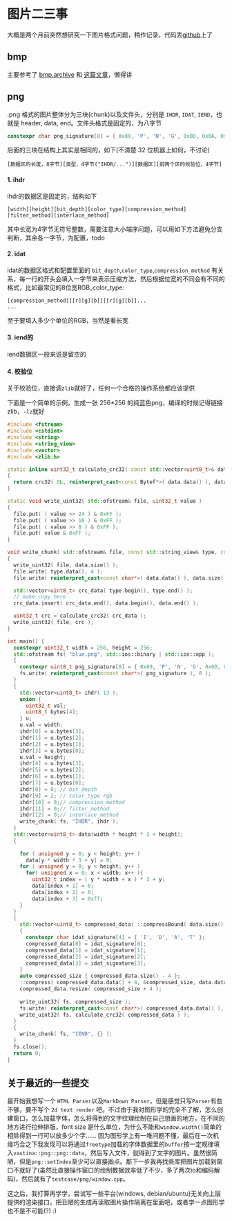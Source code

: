 # 图片二三事
大概是两个月前突然想研究一下图片格式问题，稍作记录，代码丢[github](https://github.com/vastina/img)上了

## bmp
主要参考了 [bmp.archive](https://web.archive.org/web/20080912171714/http://www.fortunecity.com/skyscraper/windows/364/bmpffrmt.html) 和 [这篇文章](https://zhuanlan.zhihu.com/p/698234015)，懒得讲

## png
.png 格式的图片整体分为三块(chunk)以及文件头，分别是 `IHDR`, `IDAT`, `IEND`，也就是 header, data, end。文件头格式是固定的，为八字节
```C++
constexpr char png_signature[8] = { 0x89, 'P', 'N', 'G', 0x0D, 0x0A, 0x1A, 0x0A };
```
后面的三块在结构上其实是相同的，如下(不清楚 32 位机器上如何，不讨论)
```
[数据区的长度，8字节][类型，4字节("IHDR/...")][数据区][前两个区的校验位，4字节]
```
#### 1. ihdr
ihdr的数据区是固定的，结构如下
```
[width][height][bit_depth][color_type][compression_method][filter_method][interlace_method]
```
其中长宽为4字节无符号整数，需要注意大小端序问题，可以用如下方法避免分支判断，其余各一字节，为配置，todo

#### 2. idat
idat的数据区格式和配置里面的 `bit_depth`,`color_type`,`compression_method` 有关系，每一行的开头会填入一字节来表示压缩方法，然后根据位宽的不同会有不同的格式，比如最常见的8位宽RGB_color_type:
```
[compression_method][[r][g][b]][[r][g][b]]...
...
```
至于要填入多少个单位的RGB，当然是看长宽

#### 3. iend的
iend数据区一般来说是留空的

#### 4. 校验位
关于校验位，直接调`zlib`就好了，任何一个合格的操作系统都应该提供

下面是一个简单的示例，生成一张 256*256 的纯蓝色png，编译的时候记得链接zlib，`-lz`就好
```C++
#include <fstream>
#include <cstdint>
#include <string>
#include <string_view>
#include <vector>
#include <zlib.h>

static inline uint32_t calculate_crc32( const std::vector<uint8_t>& data )
{
  return crc32( 0L, reinterpret_cast<const Bytef*>( data.data() ), data.size() );
}

static void write_uint32( std::ofstream& file, uint32_t value )
{
  file.put( ( value >> 24 ) & 0xFF );
  file.put( ( value >> 16 ) & 0xFF );
  file.put( ( value >> 8 ) & 0xFF );
  file.put( value & 0xFF );
}

void write_chunk( std::ofstream& file, const std::string_view& type, const std::vector<uint8_t>& data )
{
  write_uint32( file, data.size() );
  file.write( type.data(), 4 );
  file.write( reinterpret_cast<const char*>( data.data() ), data.size() );

  std::vector<uint8_t> crc_data( type.begin(), type.end() );
  // make copy here
  crc_data.insert( crc_data.end(), data.begin(), data.end() );

  uint32_t crc = calculate_crc32( crc_data );
  write_uint32( file, crc );
}

int main() {
  constexpr uint32_t width = 256, height = 256;
  std::ofstream fs( "blue.png", std::ios::binary | std::ios::app );
  {
    constexpr uint8_t png_signature[8] = { 0x89, 'P', 'N', 'G', 0x0D, 0x0A, 0x1A, 0x0A };
    fs.write( reinterpret_cast<const char*>( png_signature ), 8 );
  }
  {
    std::vector<uint8_t> ihdr( 13 );
    union {
      uint32_t val;
      uint8_t bytes[4];
    } u;
    u.val = width;
    ihdr[0] = u.bytes[3];
    ihdr[1] = u.bytes[2];
    ihdr[2] = u.bytes[1];
    ihdr[3] = u.bytes[0];
    u.val = height;
    ihdr[4] = u.bytes[3];
    ihdr[5] = u.bytes[2];
    ihdr[6] = u.bytes[1];
    ihdr[7] = u.bytes[0];
    ihdr[8] = 8; // bit_depth
    ihdr[9] = 2; // color_type rgb
    ihdr[10] = 0;// compression_method
    ihdr[11] = 0;// filter_method
    ihdr[12] = 0;// interlace_method
    write_chunk( fs, "IHDR", ihdr );
  }
  std::vector<uint8_t> data(width * height * 3 + height);
  {
    
    for ( unsigned y = 0; y < height; y++ )
      data[y * width * 3 + y] = 0;
    for ( unsigned y = 0; y < height; y++ )
      for( unsigned x = 0; x < width; x++ ){
        uint32_t index = ( y * width + x ) * 3 + y;
        data[index + 1] = 0;
        data[index + 2] = 0;
        data[index + 3] = 0xff;
    }
  }
  {
    std::vector<uint8_t> compressed_data( ::compressBound( data.size() ) + 4 );
    {
      constexpr char idat_signature[4] = { 'I', 'D', 'A', 'T' };
      compressed_data[0] = idat_signature[0];
      compressed_data[1] = idat_signature[1];
      compressed_data[2] = idat_signature[2];
      compressed_data[3] = idat_signature[3];
    }
    auto compressed_size { compressed_data.size() - 4 };
    ::compress( compressed_data.data() + 4, &compressed_size, data.data(), data.size() );
    compressed_data.resize( compressed_size + 4 );
    
    write_uint32( fs, compressed_size );
    fs.write( reinterpret_cast<const char*>( compressed_data.data() ), compressed_size + 4 );
    write_uint32( fs, calculate_crc32( compressed_data ) );
  }
  {
    write_chunk( fs, "IEND", {} );
  }
  fs.close();
  return 0;
}
```

## 关于最近的一些提交
最开始我想写一个 `HTML Parser`以及`MarkDown Parser`，但是感觉只写`Parser`有些不够，要不写个 `2d text render` 吧。不过由于我对图形学的完全不了解，怎么创建窗口，怎么加载字体，怎么将得到的文字纹理绘制在自己想画的地方，在不同的地方进行拉伸排版，font size 是什么单位，为什么不能和`window.width()`简单的相除得到一行可以放多少个字...... 因为图形学上有一堆问题不懂，最后在一次机缘巧合之下我发现可以将通过`freetype`加载的字体数据里的`buffer`按一定规律填入`vastina::png::png::data`，然后写入文件，就得到了文字的图片。虽然很简陋，但是`png::setIndex`至少可以直接画点。那下一步我再找些库把图片加载到窗口不就好了(虽然比直接操作窗口的绘制数据效率低了不少，多了两次io和编码解码)，然后就有了`testcase/png/window.cpp`。

这之后，我打算再学学，尝试写一些平台(windows, debian/ubuntu)无关向上层提供的渲染接口，把丑陋的生成再读取图片操作隔离在里面吧，或者学一点图形学也不是不可能(?) :)